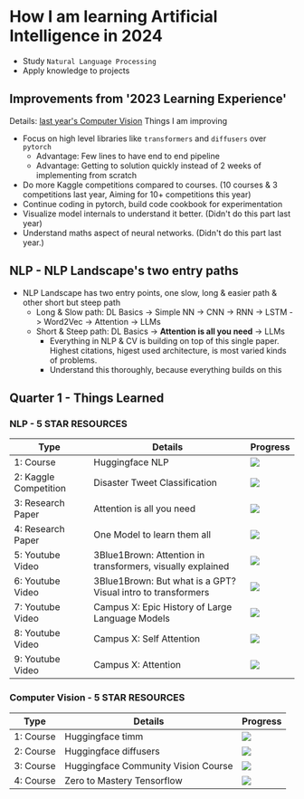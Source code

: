 # How I am learning Artificial Intelligence in 2024
- Study `Natural Language Processing`
- Apply knowledge to projects

## Improvements from '2023 Learning Experience'
Details: [last year's Computer Vision](https://github.com/ajinkyakolhe112/Mastering-Deep-Learning-in-2023)
Things I am improving
  - Focus on high level libraries like `transformers` and `diffusers` over `pytorch`
    - Advantage: Few lines to have end to end pipeline
    - Advantage: Getting to solution quickly instead of 2 weeks of implementing from scratch
  - Do more Kaggle competitions compared to courses.    (10 courses & 3 competitions last year, Aiming for 10+ competitions this year)
  - Continue coding in pytorch, build code cookbook for experimentation
  - Visualize model internals to understand it better.  (Didn't do this part last year)
  - Understand maths aspect of neural networks.         (Didn't do this part last year.)
  
## NLP - NLP Landscape's two entry paths
- NLP Landscape has two entry points, one slow, long & easier path & other short but steep path
  - Long & Slow path:   DL Basics -> Simple NN -> CNN -> RNN -> LSTM -> Word2Vec -> Attention -> LLMs
  - Short & Steep path: DL Basics -> **Attention is all you need** -> LLMs
    - Everything in NLP & CV is building on top of this single paper. Highest citations, higest used architecture, is most varied kinds of problems.
    - Understand this thoroughly, because everything builds on this

## Quarter 1 - Things Learned

### NLP - 5 STAR RESOURCES
|   Type                |    Details                        | Progress                            |
| ---------             | ----------                        | --------------------------------    |
1: Course               | Huggingface NLP                   | ![](https://geps.dev/progress/100)  |
2: Kaggle Competition   | Disaster Tweet Classification     | ![](https://geps.dev/progress/100)  |
3: Research Paper       | Attention is all you need         | ![](https://geps.dev/progress/100)  |
4: Research Paper       | One Model to learn them all       | ![](https://geps.dev/progress/100)  |
5: Youtube Video        | 3Blue1Brown: Attention in transformers, visually explained            | ![](https://geps.dev/progress/100)  |
6: Youtube Video        | 3Blue1Brown: But what is a GPT? Visual intro to transformers          | ![](https://geps.dev/progress/100)  |
7: Youtube Video        | Campus X: Epic History of Large Language Models                       | ![](https://geps.dev/progress/100)  |
8: Youtube Video        | Campus X: Self Attention          | ![](https://geps.dev/progress/100)  |
9: Youtube Video        | Campus X: Attention               | ![](https://geps.dev/progress/100)  |

### Computer Vision - 5 STAR RESOURCES
|   Type                |    Details                        | Progress                            |
| ---------             | ----------                        | --------------------------------    |
1: Course               | Huggingface timm                    | ![](https://geps.dev/progress/100)  |
2: Course               | Huggingface diffusers               | ![](https://geps.dev/progress/100)  |
3: Course               | Huggingface Community Vision Course | ![](https://geps.dev/progress/100)  |
4: Course               | Zero to Mastery Tensorflow          | ![](https://geps.dev/progress/100)  |